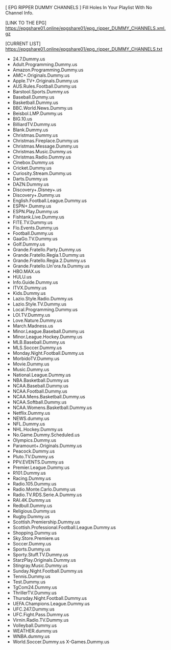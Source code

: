 [ EPG RIPPER DUMMY CHANNELS ]
Fill Holes In Your Playlist With No Channel Info.

[LINK TO THE EPG]
https://epgshare01.online/epgshare01/epg_ripper_DUMMY_CHANNELS.xml.gz

[CURRENT LIST]
https://epgshare01.online/epgshare01/epg_ripper_DUMMY_CHANNELS.txt

- 24.7.Dummy.us
- Adult.Programming.Dummy.us
- Amazon.Programming.Dummy.us
- AMC+.Originals.Dummy.us
- Apple.TV+.Originals.Dummy.us
- AUS.Rules.Football.Dummy.us
- Barstool.Sports.Dummy.us
- Baseball.Dummy.us
- Basketball.Dummy.us
- BBC.World.News.Dummy.us
- Beisbol.LMP.Dummy.us
- BIG.10.us
- BilliardTV.Dummy.us
- Blank.Dummy.us
- Christmas.Dummy.us
- Christmas.Fireplace.Dummy.us
- Christmas.Message.Dummy.us
- Christmas.Music.Dummy.us
- Christmas.Radio.Dummy.us
- Cinebox.Dummy.us
- Cricket.Dummy.us
- Curiosity.Stream.Dummy.us
- Darts.Dummy.us
- DAZN.Dummy.us
- Discovery+.Disney+.us
- Discovery+.Dummy.us
- English.Football.League.Dummy.us
- ESPN+.Dummy.us
- ESPN.Play.Dummy.us
- Fishtank.Live.Dummy.us
- FITE.TV.Dummy.us
- Flo.Events.Dummy.us
- Football.Dummy.us
- GaaGo.TV.Dummy.us
- Golf.Dummy.us
- Grande.Fratello.Party.Dummy.us
- Grande.Fratello.Regia.1.Dummy.us
- Grande.Fratello.Regia.2.Dummy.us
- Grande.Fratello.Un'ora.fa.Dummy.us
- HBO.MAX.us
- HULU.us
- Info.Guide.Dummy.us
- ITVX.Dummy.us
- Kids.Dummy.us
- Lazio.Style.Radio.Dummy.us
- Lazio.Style.TV.Dummy.us
- Local.Programming.Dummy.us
- LOI.TV.Dummy.us
- Love.Nature.Dummy.us
- March.Madness.us
- Minor.League.Baseball.Dummy.us
- Minor.League.Hockey.Dummy.us
- MLB.Baseball.Dummy.us
- MLS.Soccer.Dummy.us
- Monday.Night.Football.Dummy.us
- MorbidoTV.Dummy.us
- Movie.Dummy.us
- Music.Dummy.us
- National.League.Dummy.us
- NBA.Basketball.Dummy.us
- NCAA.Baseball.Dummy.us
- NCAA.Football.Dummy.us
- NCAA.Mens.Basketball.Dummy.us
- NCAA.Softball.Dummy.us
- NCAA.Womens.Basketball.Dummy.us
- Netflix.Dummy.us
- NEWS.dummy.us
- NFL.Dummy.us
- NHL.Hockey.Dummy.us
- No.Game.Dummy.Scheduled.us
- Olympics.Dummy.us
- Paramount+.Originals.Dummy.us
- Peacock.Dummy.us
- Pluto.TV.Dummy.us
- PPV.EVENTS.Dummy.us
- Premier.League.Dummy.us
- R101.Dummy.us
- Racing.Dummy.us
- Radio.105.Dummy.us
- Radio.Monte.Carlo.Dummy.us
- Radio.TV.RDS.Serie.A.Dummy.us
- RAI.4K.Dummy.us
- Redbull.Dummy.us
- Religious.Dummy.us
- Rugby.Dummy.us
- Scottish.Premiership.Dummy.us
- Scottish.Professional.Football.League.Dummy.us
- Shopping.Dummy.us
- Sky.Store.Premiere.us
- Soccer.Dummy.us
- Sports.Dummy.us
- Sporty.Stuff.TV.Dummy.us
- StarzPlay.Originals.Dummy.us
- Stingray.Music.Dummy.us
- Sunday.Night.Football.Dummy.us
- Tennis.Dummy.us
- Test.Dummy.us
- TgCom24.Dummy.us
- ThrillerTV.Dummy.us
- Thursday.Night.Football.Dummy.us
- UEFA.Champions.League.Dummy.us
- UFC.247.Dummy.us
- UFC.Fight.Pass.Dummy.us
- Virnin.Radio.TV.Dummy.us
- Volleyball.Dummy.us
- WEATHER.dummy.us
- WNBA.dummy.us
- World.Soccer.Dummy.us
X-Games.Dummy.us
